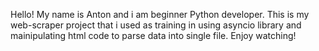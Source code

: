 Hello! My name is Anton and i am beginner Python developer. This is my web-scraper project that i used as training in using asyncio library and mainipulating html code to parse data into single file. Enjoy watching!
